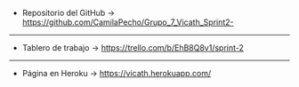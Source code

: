 - Repositorio del GitHub -> https://github.com/CamilaPecho/Grupo_7_Vicath_Sprint2-

<hr>

- Tablero de trabajo -> https://trello.com/b/EhB8Q8v1/sprint-2

<hr>

- Página en Heroku -> https://vicath.herokuapp.com/